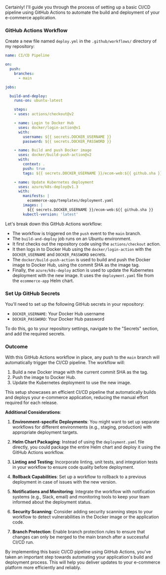 

Certainly! I'll guide you through the process of setting up a basic CI/CD pipeline using GitHub Actions to automate the build and deployment of your e-commerce application.

### **GitHub Actions Workflow**

Create a new file named `deploy.yml` in the `.github/workflows/` directory of my repository:

```yaml
name: CI/CD Pipeline

on:
  push:
    branches:
      - main

jobs:

  build-and-deploy:
    runs-on: ubuntu-latest

    steps:
    - uses: actions/checkout@v2

    - name: Login to Docker Hub
      uses: docker/login-action@v1
      with:
        username: ${{ secrets.DOCKER_USERNAME }}
        password: ${{ secrets.DOCKER_PASSWORD }}

    - name: Build and push Docker image
      uses: docker/build-push-action@v2
      with:
        context: .
        push: true
        tags: ${{ secrets.DOCKER_USERNAME }}/ecom-web:${{ github.sha }}

    - name: Update Kubernetes deployment
      uses: azure/k8s-deploy@v1.3
      with:
        manifests: |
          ecommerce-app/templates/deployment.yaml
        images: |
          ${{ secrets.DOCKER_USERNAME }}/ecom-web:${{ github.sha }}
        kubectl-version: 'latest'
```

Let's break down this GitHub Actions workflow:

- The workflow is triggered on the `push` event to the `main` branch.
- The `build-and-deploy` job runs on an Ubuntu environment.
- It first checks out the repository code using the `actions/checkout` action.
- It then logs in to Docker Hub using the `docker/login-action` with the `DOCKER_USERNAME` and `DOCKER_PASSWORD` secrets.
- The `docker/build-push-action` is used to build and push the Docker image to Docker Hub, using the commit SHA as the image tag.
- Finally, the `azure/k8s-deploy` action is used to update the Kubernetes deployment with the new image. It uses the `deployment.yaml` file from the `ecommerce-app` Helm chart.

### **Set Up GitHub Secrets**

You'll need to set up the following GitHub secrets in your repository:

- `DOCKER_USERNAME`: Your Docker Hub username
- `DOCKER_PASSWORD`: Your Docker Hub password

To do this, go to your repository settings, navigate to the "Secrets" section, and add the required secrets.

### **Outcome**

With this GitHub Actions workflow in place, any push to the `main` branch will automatically trigger the CI/CD pipeline. The workflow will:

1. Build a new Docker image with the current commit SHA as the tag.
2. Push the image to Docker Hub.
3. Update the Kubernetes deployment to use the new image.

This setup showcases an efficient CI/CD pipeline that automatically builds and deploys your e-commerce application, reducing the manual effort required for each release.

**Additional Considerations**:

1. **Environment-specific Deployments**: You might want to set up separate workflows for different environments (e.g., staging, production) with appropriate deployment targets.

2. **Helm Chart Packaging**: Instead of using the `deployment.yaml` file directly, you could package the entire Helm chart and deploy it using the GitHub Actions workflow.

3. **Linting and Testing**: Incorporate linting, unit tests, and integration tests in your workflow to ensure code quality before deployment.

4. **Rollback Capabilities**: Set up a workflow to rollback to a previous deployment in case of issues with the new version.

5. **Notifications and Monitoring**: Integrate the workflow with notification systems (e.g., Slack, email) and monitoring tools to keep your team informed about the deployment status.

6. **Security Scanning**: Consider adding security scanning steps to your workflow to detect vulnerabilities in the Docker image or the application code.

7. **Branch Protection**: Enable branch protection rules to ensure that changes can only be merged to the main branch after a successful CI/CD run.

By implementing this basic CI/CD pipeline using GitHub Actions, you've taken an important step towards automating your application's build and deployment process. This will help you deliver updates to your e-commerce platform more efficiently and reliably.